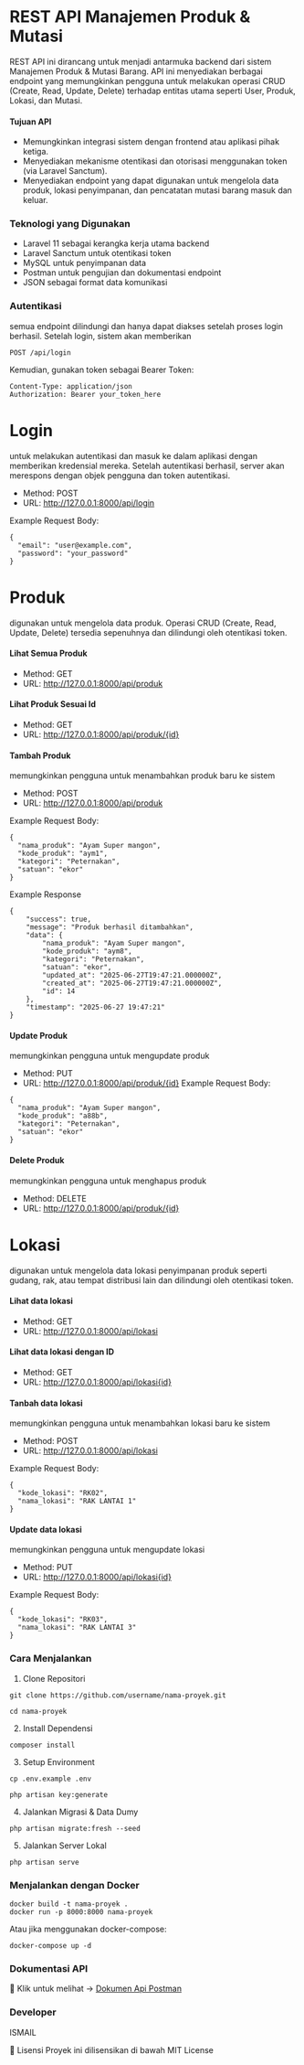 # REST API Manajemen Produk & Mutasi

REST API ini dirancang untuk menjadi antarmuka backend dari sistem Manajemen Produk & Mutasi Barang. API ini menyediakan berbagai endpoint yang memungkinkan pengguna untuk melakukan operasi CRUD (Create, Read, Update, Delete) terhadap entitas utama seperti User, Produk, Lokasi, dan Mutasi.

#### Tujuan API

- Memungkinkan integrasi sistem dengan frontend atau aplikasi pihak ketiga.
- Menyediakan mekanisme otentikasi dan otorisasi menggunakan token (via Laravel Sanctum).
- Menyediakan endpoint yang dapat digunakan untuk mengelola data produk, lokasi penyimpanan, dan pencatatan mutasi barang masuk dan keluar.


### Teknologi yang Digunakan

- Laravel 11 sebagai kerangka kerja utama backend
- Laravel Sanctum untuk otentikasi token
- MySQL untuk penyimpanan data
- Postman untuk pengujian dan dokumentasi endpoint
- JSON sebagai format data komunikasi


### Autentikasi

semua endpoint dilindungi dan hanya dapat diakses setelah proses login berhasil. Setelah login, sistem akan memberikan

```
POST /api/login
```

Kemudian, gunakan token sebagai Bearer Token:

```
Content-Type: application/json
Authorization: Bearer your_token_here
```


# Login
untuk melakukan autentikasi dan masuk ke dalam aplikasi dengan memberikan kredensial mereka. Setelah autentikasi berhasil, server akan merespons dengan objek pengguna dan token autentikasi.
- Method: POST
- URL: http://127.0.0.1:8000/api/login
  
Example Request Body:
```
{
  "email": "user@example.com",
  "password": "your_password"
}
```


# Produk

digunakan untuk mengelola data produk. Operasi CRUD (Create, Read, Update, Delete) tersedia sepenuhnya dan dilindungi oleh otentikasi token.

#### Lihat Semua Produk
- Method: GET
- URL: http://127.0.0.1:8000/api/produk

#### Lihat Produk Sesuai Id
- Method: GET
- URL: http://127.0.0.1:8000/api/produk/{id}

#### Tambah Produk
memungkinkan pengguna untuk menambahkan produk baru ke sistem
- Method: POST
- URL: http://127.0.0.1:8000/api/produk

Example Request Body:
```
{
  "nama_produk": "Ayam Super mangon",
  "kode_produk": "aym1",
  "kategori": "Peternakan",
  "satuan": "ekor"
}
```

Example Response 
```
{
    "success": true,
    "message": "Produk berhasil ditambahkan",
    "data": {
        "nama_produk": "Ayam Super mangon",
        "kode_produk": "aym8",
        "kategori": "Peternakan",
        "satuan": "ekor",
        "updated_at": "2025-06-27T19:47:21.000000Z",
        "created_at": "2025-06-27T19:47:21.000000Z",
        "id": 14
    },
    "timestamp": "2025-06-27 19:47:21"
}
```
#### Update Produk
memungkinkan pengguna untuk mengupdate produk
- Method: PUT
- URL: http://127.0.0.1:8000/api/produk/{id}
Example Request Body:
```
{
  "nama_produk": "Ayam Super mangon",
  "kode_produk": "a88b",
  "kategori": "Peternakan",
  "satuan": "ekor"
}
```
#### Delete Produk
memungkinkan pengguna untuk menghapus produk
- Method: DELETE
- URL: http://127.0.0.1:8000/api/produk/{id}

# Lokasi
digunakan untuk mengelola data lokasi penyimpanan produk seperti gudang, rak, atau tempat distribusi lain dan dilindungi oleh otentikasi token.

#### Lihat data lokasi
- Method: GET
- URL: http://127.0.0.1:8000/api/lokasi

#### Lihat data lokasi dengan ID
- Method: GET
- URL: http://127.0.0.1:8000/api/lokasi{id}

#### Tanbah data lokasi
memungkinkan pengguna untuk menambahkan lokasi baru ke sistem
- Method: POST
- URL: http://127.0.0.1:8000/api/lokasi

Example Request Body:
```
{
  "kode_lokasi": "RK02",
  "nama_lokasi": "RAK LANTAI 1"
}
```
#### Update data lokasi
memungkinkan pengguna untuk mengupdate lokasi
- Method: PUT
- URL: http://127.0.0.1:8000/api/lokasi{id}

Example Request Body:
```
{
  "kode_lokasi": "RK03",
  "nama_lokasi": "RAK LANTAI 3"
}
```


### Cara Menjalankan

1. Clone Repositori

```
git clone https://github.com/username/nama-proyek.git
```

```
cd nama-proyek
```

2. Install Dependensi

```
composer install
```

3. Setup Environment

```
cp .env.example .env
```

```
php artisan key:generate
```

4. Jalankan Migrasi & Data Dumy

```
php artisan migrate:fresh --seed
```

5. Jalankan Server Lokal

```
php artisan serve
```

### Menjalankan dengan Docker

```
docker build -t nama-proyek .
docker run -p 8000:8000 nama-proyek
```

Atau jika menggunakan docker-compose:

```
docker-compose up -d
```

### Dokumentasi API

📄 Klik untuk melihat → [Dokumen Api Postman](https://documenter.getpostman.com/view/31094366/2sB2xFf88q)

### Developer

ISMAIL

📄 Lisensi
Proyek ini dilisensikan di bawah MIT License
